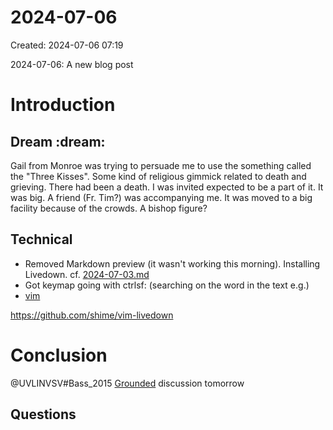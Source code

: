 # 2024-07-06
  Created: 2024-07-06 07:19

 2024-07-06: A new blog post

# Introduction

## Dream :dream: 

Gail from Monroe was trying to persuade me to use the something called the "Three Kisses". Some kind of religious gimmick related to death and grieving. There had been a death. I was invited expected to be a part of it. It was big. A friend (Fr. Tim?) was accompanying me. It was moved to a big facility because of the crowds. A bishop figure? 

## Technical

- Removed Markdown preview (it wasn't working this morning). Installing Livedown. cf. [2024-07-03.md](2024-07-03.md)
- Got keymap going with ctrlsf: (searching on the word in the text e.g.)
- [vim](/vim.md) 


https://github.com/shime/vim-livedown

# Conclusion
@UVLINVSV#Bass_2015 [Grounded](/Grounded.md) discussion tomorrow
## Questions


